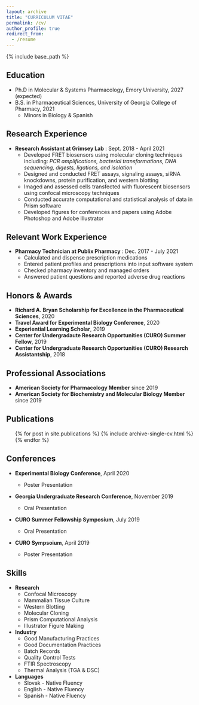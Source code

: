 ```yaml
---
layout: archive
title: "CURRICULUM VITAE"
permalink: /cv/
author_profile: true
redirect_from:
  - /resume
---
```


{% include base_path %}


## Education ##

* Ph.D in Molecular & Systems Pharmacology, Emory University, 2027 (expected)
* B.S. in Pharmaceutical Sciences, University of Georgia College of Pharmacy, 2021
  * Minors in Biology & Spanish 

## Research Experience ##

* **Research Assistant at Grimsey Lab** : Sept. 2018 - April 2021 
  * Developed FRET biosensors using molecular cloning techniques including: *PCR amplifications, bacterial transformations, DNA sequencing, digests, ligations, and isolation* 
  * Designed and conducted FRET assays, signaling assays, siRNA knockdowns, protein purification, and western blotting
  * Imaged and assessed cells transfected with fluorescent biosensors using confocal microscopy techniques
  * Conducted accurate computational and statistical analysis of data in Prism software
  * Developed figures for conferences and papers using Adobe Photoshop and Adobe Illustrator

## Relevant Work Experience ##

  * **Pharmacy Technician at Publix Pharmacy** : Dec. 2017 - July 2021
     * Calculated and dispense prescription medications
     * Entered patient profiles and prescriptions into input software system
     * Checked pharmacy inventory and managed orders
     * Answered patient questions and reported adverse drug reactions
  
## Honors & Awards ##

* **Richard A. Bryan Scholarship for Excellence in the Pharmaceutical Sciences**, 2020
* **Travel Award for Experimental Biology Conference**, 2020
* **Experiential Learning Scholar**, 2019
* **Center for Undergradaute Research Opportunities (CURO) Summer Fellow**, 2019
* **Center for Undergraduate Research Opportunities (CURO) Research Assistantship**, 2018
 
## Professional Associations ##

* **American Society for Pharmacology Member** since 2019
* **American Society for Biochemistry and Molecular Biology Member** since 2019

## Publications ##

  <ul>{% for post in site.publications %}
    {% include archive-single-cv.html %}
  {% endfor %}</ul>
  
## Conferences ##

* **Experimental Biology Conference**, April 2020
  * Poster Presentation

* **Georgia Undergraduate Research Conference**, November 2019
  * Oral Presentation

* **CURO Summer Fellowship Symposium**, July 2019
  * Oral Presentation

* **CURO Sympsoium**, April 2019
  * Poster Presentation
  
## Skills ##

* **Research**
  * Confocal Microscopy
  * Mammalian Tissue Culture
  * Western Blotting
  * Molecular Cloning
  * Prism Computational Analysis
  * Illustrator Figure Making
* **Industry**
  * Good Manufacturing Practices
  * Good Documentation Practices
  * Batch Records
  * Quality Control Tests
  * FTIR Spectroscopy
  * Thermal Analysis (TGA & DSC)
* **Languages**
  * Slovak - Native Fluency
  * English - Native Fluency
  * Spanish - Native Fluency
